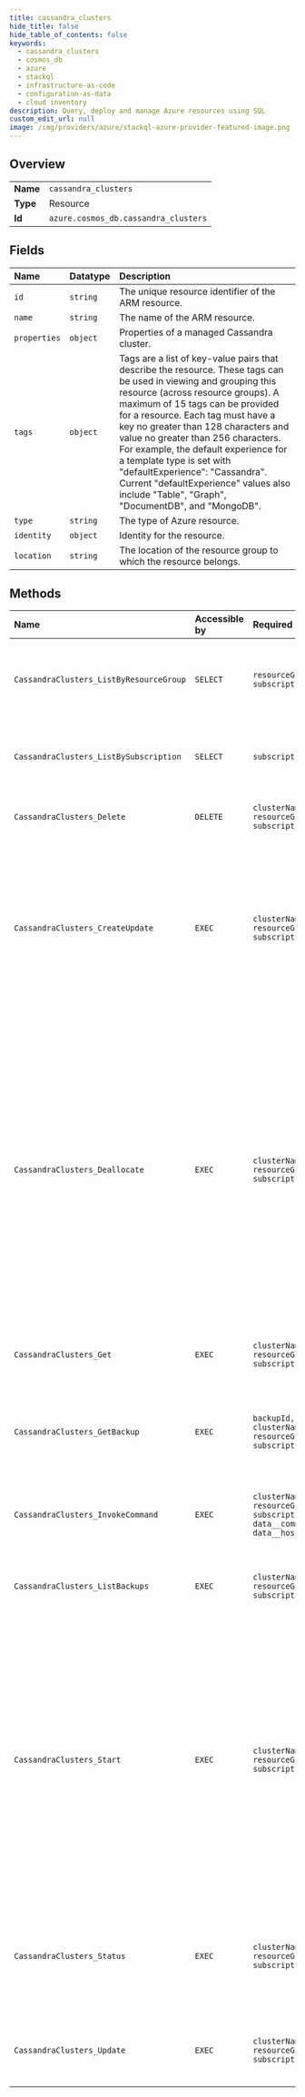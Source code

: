 ```yaml
---
title: cassandra_clusters
hide_title: false
hide_table_of_contents: false
keywords:
  - cassandra_clusters
  - cosmos_db
  - azure    
  - stackql
  - infrastructure-as-code
  - configuration-as-data
  - cloud inventory
description: Query, deploy and manage Azure resources using SQL
custom_edit_url: null
image: /img/providers/azure/stackql-azure-provider-featured-image.png
---
```

  
    

## Overview
<table><tbody>
<tr><td><b>Name</b></td><td><code>cassandra_clusters</code></td></tr>
<tr><td><b>Type</b></td><td>Resource</td></tr>
<tr><td><b>Id</b></td><td><code>azure.cosmos_db.cassandra_clusters</code></td></tr>
</tbody></table>

## Fields
| Name | Datatype | Description |
|:-----|:---------|:------------|
| `id` | `string` | The unique resource identifier of the ARM resource. |
| `name` | `string` | The name of the ARM resource. |
| `properties` | `object` | Properties of a managed Cassandra cluster. |
| `tags` | `object` | Tags are a list of key-value pairs that describe the resource. These tags can be used in viewing and grouping this resource (across resource groups). A maximum of 15 tags can be provided for a resource. Each tag must have a key no greater than 128 characters and value no greater than 256 characters. For example, the default experience for a template type is set with "defaultExperience": "Cassandra". Current "defaultExperience" values also include "Table", "Graph", "DocumentDB", and "MongoDB". |
| `type` | `string` | The type of Azure resource. |
| `identity` | `object` | Identity for the resource. |
| `location` | `string` | The location of the resource group to which the resource belongs. |
## Methods
| Name | Accessible by | Required Params | Description |
|:-----|:--------------|:----------------|:------------|
| `CassandraClusters_ListByResourceGroup` | `SELECT` | `resourceGroupName, subscriptionId` | List all managed Cassandra clusters in this resource group. |
| `CassandraClusters_ListBySubscription` | `SELECT` | `subscriptionId` | List all managed Cassandra clusters in this subscription. |
| `CassandraClusters_Delete` | `DELETE` | `clusterName, resourceGroupName, subscriptionId` | Deletes a managed Cassandra cluster. |
| `CassandraClusters_CreateUpdate` | `EXEC` | `clusterName, resourceGroupName, subscriptionId` | Create or update a managed Cassandra cluster. When updating, you must specify all writable properties. To update only some properties, use PATCH. |
| `CassandraClusters_Deallocate` | `EXEC` | `clusterName, resourceGroupName, subscriptionId` | Deallocate the Managed Cassandra Cluster and Associated Data Centers. Deallocation will deallocate the host virtual machine of this cluster, and reserved the data disk. This won't do anything on an already deallocated cluster. Use Start to restart the cluster. |
| `CassandraClusters_Get` | `EXEC` | `clusterName, resourceGroupName, subscriptionId` | Get the properties of a managed Cassandra cluster. |
| `CassandraClusters_GetBackup` | `EXEC` | `backupId, clusterName, resourceGroupName, subscriptionId` | Get the properties of an individual backup of this cluster that is available to restore. |
| `CassandraClusters_InvokeCommand` | `EXEC` | `clusterName, resourceGroupName, subscriptionId, data__command, data__host` | Invoke a command like nodetool for cassandra maintenance  |
| `CassandraClusters_ListBackups` | `EXEC` | `clusterName, resourceGroupName, subscriptionId` | List the backups of this cluster that are available to restore. |
| `CassandraClusters_Start` | `EXEC` | `clusterName, resourceGroupName, subscriptionId` | Start the Managed Cassandra Cluster and Associated Data Centers. Start will start the host virtual machine of this cluster with reserved data disk. This won't do anything on an already running cluster. Use Deallocate to deallocate the cluster. |
| `CassandraClusters_Status` | `EXEC` | `clusterName, resourceGroupName, subscriptionId` | Gets the CPU, memory, and disk usage statistics for each Cassandra node in a cluster. |
| `CassandraClusters_Update` | `EXEC` | `clusterName, resourceGroupName, subscriptionId` | Updates some of the properties of a managed Cassandra cluster. |
